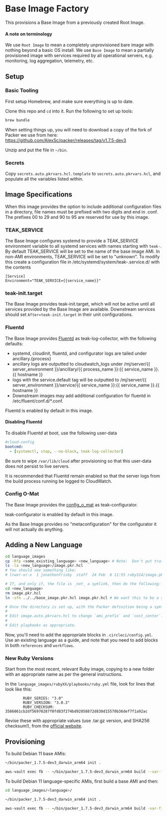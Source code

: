 # Base Image Factory

This provisions a Base Image from a previously created Root Image.

#### A note on terminology

We use `Root Image` to mean a completely unprovisioned bare image with nothing beyond a basic OS install. We use `Base Image` to mean a partially provisioned image with services required by all operational servers, e.g. monitoring, log aggregation, telemetry, etc.

## Setup

### Basic Tooling

First setup Homebrew, and make sure everything is up to date.

Clone this repo and `cd` into it.  Run the following to set up tools:

```bash
brew bundle
```

When setting things up, you will need to download a copy of the fork of Packer we use from here: <https://github.com/AlexSc/packer/releases/tag/v1.7.5-dev3>

Unzip and put the file in `~/bin`.

### Secrets

Copy `secrets.auto.pkrvars.hcl.template` to `secrets.auto.pkrvars.hcl`, and populate all the variables listed within.

## Image Specifications

When this image provides the option to include additional configuration files in a directory, file names must be prefixed with two digits and end in .conf. The prefixes 00 to 29 and 90 to 95 are reserved for use by this image.

### TEAK_SERVICE

The Base Image configures systemd to provide a TEAK_SERVICE environment variable to all systemd services with names starting with `teak-`. By default TEAK_SERVICE will be set to the name of the base image AMI. In non-AMI environments, TEAK_SERVICE will be set to "unknown". To modify this create a configuration file in /etc/systemd/system/teak-.service.d/ with the contents

```
[Service]
Environment="TEAK_SERVICE={{service_name}}"
```

### teak-init.target

The Base Image provides teak-init.target, which will not be active until all services provided by the Base Image are available. Downstream services should set `After=teak-init.target` in their unit configurations.

### Fluentd

The Base Image provides [Fluentd](https://www.fluentd.org) as teak-log-collector, with the following defaults:

- systemd, cloudinit, fluentd, and configurator logs are tailed under ancillary.{process}
- ancillary logs are outputted to cloudwatch_logs under /mj/server/{{ server_environment }}/ancillary/{{ process_name }}:{{ service_name }}.{{ hostname }}
- logs with the service.default tag will be outputted to /mj/server/{{ server_environment }}/service/{{ service_name }}:{{ service_name }}.{{ hostname }}
- Downstream images may add additional configuration for fluentd in /etc/fluent/conf.d/\*.conf.

Fluentd is enabled by default in this image.

#### Disabling Fluentd

To disable Fluentd at boot, use the following user-data

```yml
#cloud-config
bootcmd:
  - [systemctl, stop, --no-block, teak-log-collector]
```

Be sure to wipe `/var/lib/cloud` after provisioning so that this user-data does not persist to live servers.

It is recommended that Fluentd remain enabled so that the server logs from the build process running be logged to CloudWatch.

### Config O-Mat

The Base Image provides the [config_o_mat](https://github.com/GoCarrot/config_o_mat) as teak-configurator.

teak-configurator is enabled by default in this image.

As the Base Image provides no "metaconfiguration" for the configurator it will not actually do anything.

## Adding a New Language

```bash
cd language_images
cp -Rfp <some_existing_language> <new_language> # Note:  Don't put trailing slashes on the directory names!
ls -la <new_language>/image.pkr.hcl
# You should see something like:
# lrwxr-xr-x  1 jonathonfrisby  staff  24 Feb  8 11:55 ruby314/image.pkr.hcl -> ../../base_image.pkr.hcl

# If, and only if, the file is _not_ a symlink, then do the following:
cd <new_language>
rm image.pkr.hcl
ln -sfn ../../base_image.pkr.hcl image.pkr.hcl # We want this to be a symlink to the base one!

# Once the directory is set up, with the Packer definition being a symlink:
#
# Edit image.auto.pkrvars.hcl to change `ami_prefix` and `cost_center`.
#
# Edit playbooks as appropriate.
```

Now, you'll need to add the appropriate blocks in `.circleci/config.yml`.  Use an existing language as a guide, and note that you need to add blocks in both `references` and `workflows`.

### New Ruby Versions

Start from the most recent, relevant Ruby image, copying to a new folder with an appropriate name as per the general instructions.

In the `language_images/rubyXX/playbooks/ruby.yml` file, look for lines that look like this:

```
        RUBY_SERIES: "3.0"
        RUBY_VERSION: "3.0.3"
        RUBY_CHECKSUM: 3586861cb2df56970287f0fd83f274bd92058872d830d15570b36def7f1a92ac
```

Revise these with appropriate values (use .tar.gz version, and SHA256 checksum!), from the [official website](https://www.ruby-lang.org/en/downloads/).


## Provisioning

To build Debian 11 base AMIs:

```bash
~/bin/packer_1.7.5-dev3_darwin_arm64 init .

aws-vault exec fb -- ~/bin/packer_1.7.5-dev3_darwin_arm64 build --var-file=base_image.auto.pkrvars.hcl --var-file=secrets.auto.pkrvars.hcl -var region=us-east-1 -var build_account_canonical_slug=stage-ci-cd -var use_generated_security_group=true -var cost_center=root_image -timestamp-ui '-except=vagrant.*' base_image.pkr.hcl
```

To build Debian 11 language-specific AMIs, first build a base AMI and then:

```bash
cd language_images/<language>/

~/bin/packer_1.7.5-dev3_darwin_arm64 init .

aws-vault exec fb -- ~/bin/packer_1.7.5-dev3_darwin_arm64 build -var-file=image.auto.pkrvars.hcl -var region=us-east-1 -var build_account_canonical_slug=stage-ci-cd -var use_generated_security_group=true -var cost_center=root_image -timestamp-ui '-except=vagrant.*' image.pkr.hcl
```
